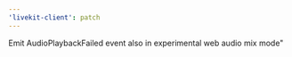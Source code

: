 ```yaml
---
'livekit-client': patch
---
```


Emit AudioPlaybackFailed event also in experimental web audio mix mode"
